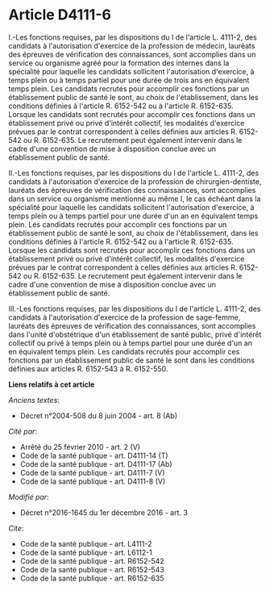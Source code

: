 # Article D4111-6

I.-Les fonctions requises, par les dispositions du I de l'article L. 4111-2, des candidats à l'autorisation d'exercice de la
profession de médecin, lauréats des épreuves de vérification des connaissances, sont accomplies dans un service ou organisme
agréé pour la formation des internes dans la spécialité pour laquelle les candidats sollicitent l'autorisation d'exercice, à
temps plein ou à temps partiel pour une durée de trois ans en équivalent temps plein. Les candidats recrutés pour accomplir
ces fonctions par un établissement public de santé le sont, au choix de l'établissement, dans les conditions définies à
l'article R. 6152-542 ou à l'article R. 6152-635. Lorsque les candidats sont recrutés pour accomplir ces fonctions dans un
établissement privé ou privé d'intérêt collectif, les modalités d'exercice prévues par le contrat correspondent à celles
définies aux articles R. 6152-542 ou R. 6152-635. Le recrutement peut également intervenir dans le cadre d'une convention de
mise à disposition conclue avec un établissement public de santé. 

II.-Les fonctions requises, par les dispositions du I de l'article L. 4111-2, des candidats à l'autorisation d'exercice de la
profession de chirurgien-dentiste, lauréats des épreuves de vérification des connaissances, sont accomplies dans un service
ou organisme mentionné au même I, le cas échéant dans la spécialité pour laquelle les candidats sollicitent l'autorisation
d'exercice, à temps plein ou à temps partiel pour une durée d'un an en équivalent temps plein. Les candidats recrutés pour
accomplir ces fonctions par un établissement public de santé le sont, au choix de l'établissement, dans les conditions
définies à l'article R. 6152-542 ou à l'article R. 6152-635. Lorsque les candidats sont recrutés pour accomplir ces fonctions
dans un établissement privé ou privé d'intérêt collectif, les modalités d'exercice prévues par le contrat correspondent à
celles définies aux articles R. 6152-542 ou R. 6152-635. Le recrutement peut également intervenir dans le cadre d'une
convention de mise à disposition conclue avec un établissement public de santé. 

III.-Les fonctions requises, par les dispositions du I de l'article L. 4111-2, des candidats à l'autorisation d'exercice de
la profession de sage-femme, lauréats des épreuves de vérification des connaissances, sont accomplies dans l'unité
d'obstétrique d'un établissement de santé public, privé d'intérêt collectif ou privé à temps plein ou à temps partiel pour
une durée d'un an en équivalent temps plein. Les candidats recrutés pour accomplir ces fonctions par un établissement public
de santé le sont dans les conditions définies aux articles R. 6152-543 à R. 6152-550.

**Liens relatifs à cet article**

_Anciens textes_:

  - Décret n°2004-508 du 8 juin 2004 - art. 8 (Ab)

_Cité par_:

  - Arrêté du 25 février 2010 - art. 2 (V)
  - Code de la santé publique - art. D4111-14 (T)
  - Code de la santé publique - art. D4111-17 (Ab)
  - Code de la santé publique - art. D4111-7 (V)
  - Code de la santé publique - art. D4111-8 (V)

_Modifié par_:

  - Décret n°2016-1645 du 1er décembre 2016 - art. 3

_Cite_:

  - Code de la santé publique - art. L4111-2
  - Code de la santé publique - art. L6112-1
  - Code de la santé publique - art. R6152-542
  - Code de la santé publique - art. R6152-543
  - Code de la santé publique - art. R6152-635

